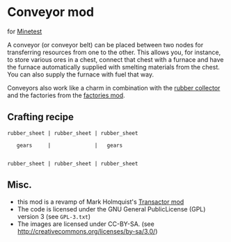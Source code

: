 # Conveyor mod
for [Minetest](http://minetest.net/)

A conveyor (or conveyor belt) can be placed between two nodes for transferring resources from one to the other. This allows you, for instance, to store various ores in a chest, connect that chest with a furnace and have the furnace automatically supplied with smelting materials from the chest. You can also supply the furnace with fuel that way.

Conveyors also work like a charm in combination with the [rubber collector](https://gitorious.org/marktraceur-minetest-mods/rubber_collector) and the factories from the [factories mod](https://gitorious.org/marktraceur-minetest-mods/factories).


## Crafting recipe
```
rubber_sheet | rubber_sheet | rubber_sheet

   gears     |              |   gears
   

rubber_sheet | rubber_sheet | rubber_sheet
```

## Misc.
* this mod is a revamp of Mark Holmquist's [Transactor mod](https://gitorious.org/marktraceur-minetest-mods/transactor)
* The code is licensed under the GNU General PublicLicense (GPL) version 3 (see `GPL-3.txt`)
* The images are licensed under CC-BY-SA. (see <http://creativecommons.org/licenses/by-sa/3.0/>)

